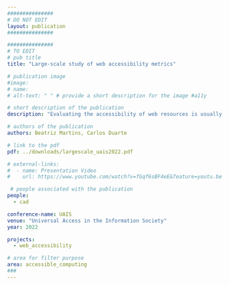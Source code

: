 ```yaml
---
###############
# DO NOT EDIT
layout: publication
###############

###############
# TO EDIT
# pub title
title: "Large-scale study of web accessibility metrics"

# publication image
#image:
# name: 
# alt-text: " " # provide a short description for the image #a11y

# short description of the publication
description: "Evaluating the accessibility of web resources is usually done by checking the conformance of the resource against a standard or set of guidelines (e.g., the WCAG 2.1). The result of the evaluation will indicate what guidelines are respected (or not) by the resource. While it might hint at the accessibility level of web resources, often it will be complicated to compare the level of accessibility of different resources or of different versions of the same resource from evaluation reports. Web accessibility metrics synthesize the accessibility level of a web resource into a quantifiable value. The fact that there is a wide number of accessibility metrics, makes it challenging to choose which ones to use. In this paper, we explore the relationship between web accessibility metrics. For that purpose, we investigated eleven web accessibility metrics. The metrics were computed from automated accessibility evaluations obtained using QualWeb. A set of around three million web pages were evaluated. By computing the metrics over this sample of nearly three million web pages, it was possible to identify groups of metrics that offer similar results. Our analysis shows that there are metrics that behave similarly, which, when deciding what metrics to use, assists in picking the metric that is less resource intensive or for which it might be easier to collect the inputs."

# authors of the publication
authors: Beatriz Martins, Carlos Duarte

# link to the pdf
pdf: ../downloads/largescale_uais2022.pdf

# external-links:
#  - name: Presentation Video
#    url: https://www.youtube.com/watch?v=fGqf6sBF4eE&feature=youtu.be

 # people associated with the publication
people:
  - cad

conference-name: UAIS
venue: "Universal Access in the Information Society"
year: 2022

projects:
  - web_accessibility

# area for filter purpose
area: accessible_computing
###
---
```


